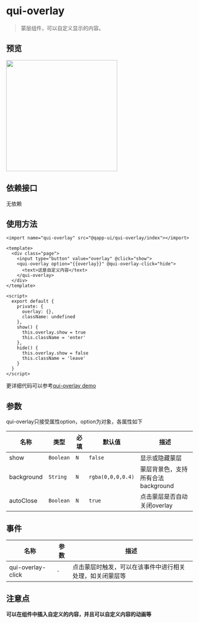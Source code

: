 # qui-overlay

> 蒙层组件，可以自定义显示的内容。

## 预览
<img src="https://qapp-ui.github.io/qapp-ui/docs/assets/qui-overlay.gif" width="300"/>

## 依赖接口

无依赖

## 使用方法

```ux
<import name="qui-overlay" src="@qapp-ui/qui-overlay/index"></import>

<template>
  <div class="page">
    <input type="button" value="overlay" @click="show">
    <qui-overlay option="{{overlay}}" @qui-overlay-click="hide">
      <text>这是自定义内容</text>
    </qui-overlay>
  </div>
</template>

<script>
  export default {
    private: {
      overlay: {},
      className: undefined
    },
    show() {
      this.overlay.show = true
      this.className = 'enter'
    },
    hide() {
      this.overlay.show = false
      this.className = 'leave'
    }
  }
</script>
```

更详细代码可以参考[qui-overlay demo](https://github.com/qapp-ui/qapp-ui/blob/master/src/Overlay/index.ux)

## 参数

qui-overlay只接受属性option，option为对象，各属性如下

| 名称 | 类型 | 必填 | 默认值 | 描述 |
|--------|--------|--------|-----|-----|
| show | `Boolean` | `N` | `false` | 显示或隐藏蒙层 |
| background | `String` | `N` | `rgba(0,0,0,0.4)` | 蒙层背景色，支持所有合法background |
| autoClose | `Boolean` | `N` | `true` | 点击蒙层是否自动关闭overlay |

## 事件

| 名称 | 参数 | 描述 |
|---------|-------|--------|
| qui-overlay-click | `-` | 点击蒙层时触发，可以在该事件中进行相关处理，如关闭蒙层等 |


## 注意点

**可以在组件中插入自定义的内容，并且可以自定义内容的动画等**
